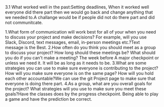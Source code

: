 3.1 What worked well in the past:Setting deadlines, When it worked well everyone did there part then we would go back and change anything that we needed to.A challange would be if people did not do there part and did not communitcate.

1.What form of communication will work best for all of your when you need to discuss your project and make decisions? For example, will you use Slack, Discord, text messages, email, in-person meetings etc.?Text message is the Best.
2.How often do you think you should meet as a group to discuss your project? How long should these meetings be? What should you do if you can't make a meeting? The week before A major checkpoint or unless we need it. It will be as long as it needs to be.
3.What are some strategies you can use to make sure everyone is contributing to the project? How will you make sure everyone is on the same page? How will you hold each other accountable?We can use the git Project page to make sure that everyone is doing there part.
4.As a group, what are you overall goals for the project? What strategies will you use to make sure you meet these goals?Have the classes does by the progress checkpoint. Being able to play a game and have the prediction be correct.
 
